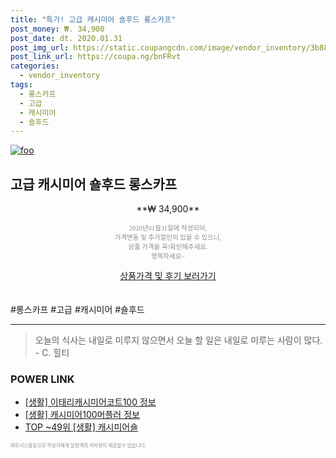 ```yaml
--- 
title: "특가! 고급 캐시미어 숄후드 롱스카프" 
post_money: ₩. 34,900 
post_date: dt. 2020.01.31 
post_img_url: https://static.coupangcdn.com/image/vendor_inventory/3b88/90d578a4ed25d2ce9aa578d8e162158bcafd67d77fb05fcaaa4285fe1fe2.jpg 
post_link_url: https://coupa.ng/bnFRvt 
categories: 
  - vendor_inventory 
tags: 
  - 롱스카프 
  - 고급 
  - 캐시미어 
  - 숄후드 
--- 
```

[![foo](https://static.coupangcdn.com/image/vendor_inventory/3b88/90d578a4ed25d2ce9aa578d8e162158bcafd67d77fb05fcaaa4285fe1fe2.jpg)](https://coupa.ng/bnFRvt) 

## 고급 캐시미어 숄후드 롱스카프 
<p style="text-align: center;">**₩ 34,900**</p> 
<p style="text-align: center;"><span style="color: #898c8f; font-family: Georgia,Times,serif; font-size: 0.75em;">2020년01월31일에 작성되어, <br>가격변동 및 추가할인이 있을 수 있으니,<br> 상품 가격을 꼭!확인해주세요.<br>행복하세요~</span> 
</p>	 
<div markdown="0" style="text-align: center;"><a href="https://coupa.ng/bnFRvt" class="btn btn--success">상품가격 및 후기 보러가기</a></div> 
<br><br> 
  #롱스카프 #고급 #캐시미어 #숄후드 
<hr> 

> 오늘의 식사는 내일로 미루지 않으면서 오늘 할 일은 내일로 미루는 사람이 많다. - C. 힐티 


### POWER LINK

* <a href="https://blog.naver.com/sakai111/221762466207" target="_blank"> [생활] 이태리캐시미어코트100 정보 </a>
* <a href="https://blog.naver.com/sakai111/221758269035" target="_blank"> [생활] 캐시미어100머플러 정보 </a>
* <a href="https://blog.naver.com/an0733/221790857591" target="_blank"> TOP ~49위 [생활] 캐시미어숄</a>

<span style="color: #898c8f; font-family: Georgia,Times,serif; font-size: 0.55em;">파트너스활동으로 작성자에게 일정액의 커미션이 제공될수 있습니다.</span> 
